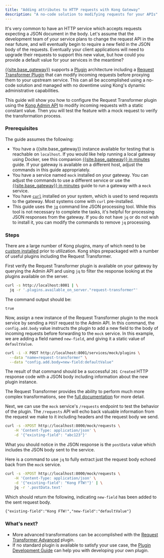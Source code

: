 ```yaml
---
title: "Adding attributes to HTTP requests with Kong Gateway"
description: "A no-code solution to modifying requests for your APIs"
---
```


It's very common to have an HTTP service which accepts requests expecting a JSON document in the body.
Let's assume that the development team of your service plans to change the request API in the near future, 
and will eventually begin to require a new field in the JSON body of the requests. 
Eventually your client applications will need to upgrade their requests to support this new value, 
but how could you provide a default value for your services in the meantime?

[{{site.base_gateway}}](/gateway/{{page.kong_version}}/) supports a [Plugin](/hub/) 
architecture including a [Request Transformer Plugin](/hub/kong-inc/request-transformer/) 
that can modify incoming requests before proxying them to your upstream service. 
This can all be accomplished using a no-code solution and managed with no downtime using 
Kong's dynamic administrative capabilities.

This guide will show you how to configure the Request Transformer plugin using 
the [Kong Admin API](/gateway/{{page.kong_version}}/admin-api/) to modify incoming 
requests with a static constant value. Then you will test the feature with a mock 
request to verify the transformation process.

### Prerequisites

The guide assumes the following:

* You have a {{site.base_gateway}} instance available for testing that is reachable on `localhost`. 
If you would like help running a local gateway using Docker, see this companion 
[{{site.base_gateway}} in minutes](/gateway/{{page.kong_version}}/how-to/kong-gateway/) guide. If your gateway is available on 
a different host, adjust the commands in this guide appropriately.
* You have a service named `mock` installed on your gateway. You can adjust the 
commands to use a different service or use the [{{site.base_gateway}} in minutes](/gateway/{{page.kong_version}}/how-to/kong-gateway) guide to 
run a gateway with a `mock` service.
* You have [`curl`](https://curl.se/) installed on your system, which is used to send 
requests to the gateway. Most systems come with `curl` pre-installed.
* This guide uses the [`jq`](https://stedolan.github.io/jq/) command line JSON processing tool. While
this tool is not necessary to complete the tasks, it's helpful for processing JSON responses from
the gateway. If you do not have `jq` or do not wish to install it, you can modify the commands to remove
`jq` processing.

### Steps

There are a large number of Kong plugins, many of which need to 
be [custom installed](/gateway/{{page.kong_version}}/plugin-development/distribution/) 
prior to utilization. Kong ships prepackaged with a number of useful plugins including
the Request Transformer.

First verify the Request Transformer plugin is available on your gateway by querying the Admin API and using `jq` to filter the response looking at the plugins available on the server.

```sh
curl -s http://localhost:8001 | \
  jq -r '.plugins.available_on_server."request-transformer"'
```

The command output should be:
```
true
```

Now, assign a new instance of the Request Transformer plugin to
the mock service by sending a `POST` request to the Admin API.
In this command, the `config.add.body` value instructs the plugin to add a new
field to the body of incoming requests before forwarding to the `mock` service.
In this example, we are adding a field named `new-field`, and giving it a static value of
`defaultValue`. 

```sh
curl -i -X POST http://localhost:8001/services/mock/plugins \
  --data "name=request-transformer" \
  --data "config.add.body=new-field:defaultValue"
```

The result of that command should be a successful `201 Created` HTTP response code with a 
JSON body including information about the new plugin instance.

The Request Transformer provides the ability to perform much more complex
transformations, see the 
[full documentation](/hub/kong-inc/request-transformer/) for more detail.

Next, we can use the `mock` service's `/requests` endpoint to test the behavior of the plugin.
The `/requests` API will echo back valuable information from the request we make to it including
headers and the request body we send.

```sh
curl -s -XPOST http://localhost:8000/mock/requests \
	-H 'Content-Type: application/json' \
	-d '{"existing-field": "abc123"}'
```

What you should notice in the JSON response is the `postData` value which includes the 
JSON body sent to the service. 

Here is a command to use `jq` to fully extract just the request body echoed back from the `mock` service.

```sh
curl -s -XPOST http://localhost:8000/mock/requests \
	-H 'Content-Type: application/json' \
	-d '{"existing-field": "Kong FTW!"}' | \
	jq -r '.postData.text'
```

Which should return the following, indicating `new-field` has been added to the sent request body.

```txt
{"existing-field":"Kong FTW!","new-field":"defaultValue"}
```

### What's next?

* More advanced transformations can be accomplished with the 
[Request Transformer Advanced](/hub/kong-inc/request-transformer-advanced/) 
plugin.
* If no standard plugin is available to satisfy your use case, the 
[Plugin Development Guide](/gateway/{{page.kong_version}}/plugin-development/) 
can help you with developing your own plugin.
